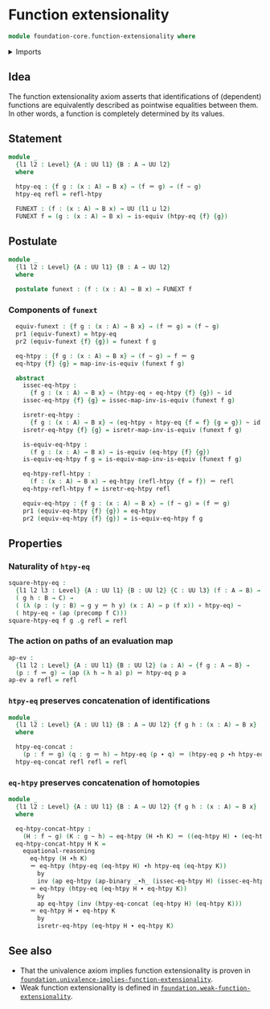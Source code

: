 # Function extensionality

```agda
module foundation-core.function-extensionality where
```

<details><summary>Imports</summary>

```agda
open import foundation.action-on-identifications-binary-functions
open import foundation.action-on-identifications-functions
open import foundation.dependent-pair-types
open import foundation.universe-levels

open import foundation-core.equivalences
open import foundation-core.function-types
open import foundation-core.homotopies
open import foundation-core.identity-types
```

</details>

## Idea

The function extensionality axiom asserts that identifications of (dependent)
functions are equivalently described as pointwise equalities between them. In
other words, a function is completely determined by its values.

## Statement

```agda
module _
  {l1 l2 : Level} {A : UU l1} {B : A → UU l2}
  where

  htpy-eq : {f g : (x : A) → B x} → (f ＝ g) → (f ~ g)
  htpy-eq refl = refl-htpy

  FUNEXT : (f : (x : A) → B x) → UU (l1 ⊔ l2)
  FUNEXT f = (g : (x : A) → B x) → is-equiv (htpy-eq {f} {g})
```

## Postulate

```agda
module _
  {l1 l2 : Level} {A : UU l1} {B : A → UU l2}
  where

  postulate funext : (f : (x : A) → B x) → FUNEXT f
```

### Components of `funext`

```agda
  equiv-funext : {f g : (x : A) → B x} → (f ＝ g) ≃ (f ~ g)
  pr1 (equiv-funext) = htpy-eq
  pr2 (equiv-funext {f} {g}) = funext f g

  eq-htpy : {f g : (x : A) → B x} → (f ~ g) → f ＝ g
  eq-htpy {f} {g} = map-inv-is-equiv (funext f g)

  abstract
    issec-eq-htpy :
      {f g : (x : A) → B x} → (htpy-eq ∘ eq-htpy {f} {g}) ~ id
    issec-eq-htpy {f} {g} = issec-map-inv-is-equiv (funext f g)

    isretr-eq-htpy :
      {f g : (x : A) → B x} → (eq-htpy ∘ htpy-eq {f = f} {g = g}) ~ id
    isretr-eq-htpy {f} {g} = isretr-map-inv-is-equiv (funext f g)

    is-equiv-eq-htpy :
      (f g : (x : A) → B x) → is-equiv (eq-htpy {f} {g})
    is-equiv-eq-htpy f g = is-equiv-map-inv-is-equiv (funext f g)

    eq-htpy-refl-htpy :
      (f : (x : A) → B x) → eq-htpy (refl-htpy {f = f}) ＝ refl
    eq-htpy-refl-htpy f = isretr-eq-htpy refl

    equiv-eq-htpy : {f g : (x : A) → B x} → (f ~ g) ≃ (f ＝ g)
    pr1 (equiv-eq-htpy {f} {g}) = eq-htpy
    pr2 (equiv-eq-htpy {f} {g}) = is-equiv-eq-htpy f g
```

## Properties

### Naturality of `htpy-eq`

```agda
square-htpy-eq :
  {l1 l2 l3 : Level} {A : UU l1} {B : UU l2} {C : UU l3} (f : A → B) →
  ( g h : B → C) →
  ( (λ (p : (y : B) → g y ＝ h y) (x : A) → p (f x)) ∘ htpy-eq) ~
  ( htpy-eq ∘ (ap (precomp f C)))
square-htpy-eq f g .g refl = refl
```

### The action on paths of an evaluation map

```agda
ap-ev :
  {l1 l2 : Level} {A : UU l1} {B : UU l2} (a : A) → {f g : A → B} →
  (p : f ＝ g) → (ap (λ h → h a) p) ＝ htpy-eq p a
ap-ev a refl = refl
```

### `htpy-eq` preserves concatenation of identifications

```agda
module _
  {l1 l2 : Level} {A : UU l1} {B : A → UU l2} {f g h : (x : A) → B x}
  where

  htpy-eq-concat :
    (p : f ＝ g) (q : g ＝ h) → htpy-eq (p ∙ q) ＝ (htpy-eq p ∙h htpy-eq q)
  htpy-eq-concat refl refl = refl
```

### `eq-htpy` preserves concatenation of homotopies

```agda
module _
  {l1 l2 : Level} {A : UU l1} {B : A → UU l2} {f g h : (x : A) → B x}
  where

  eq-htpy-concat-htpy :
    (H : f ~ g) (K : g ~ h) → eq-htpy (H ∙h K) ＝ ((eq-htpy H) ∙ (eq-htpy K))
  eq-htpy-concat-htpy H K =
    equational-reasoning
      eq-htpy (H ∙h K)
      ＝ eq-htpy (htpy-eq (eq-htpy H) ∙h htpy-eq (eq-htpy K))
        by
        inv (ap eq-htpy (ap-binary _∙h_ (issec-eq-htpy H) (issec-eq-htpy K)))
      ＝ eq-htpy (htpy-eq (eq-htpy H ∙ eq-htpy K))
        by
        ap eq-htpy (inv (htpy-eq-concat (eq-htpy H) (eq-htpy K)))
      ＝ eq-htpy H ∙ eq-htpy K
        by
        isretr-eq-htpy (eq-htpy H ∙ eq-htpy K)
```

## See also

- That the univalence axiom implies function extensionality is proven in
  [`foundation.univalence-implies-function-extensionality`](foundation.univalence-implies-function-extensionality.md).
- Weak function extensionality is defined in
  [`foundation.weak-function-extensionality`](foundation.weak-function-extensionality.md).
